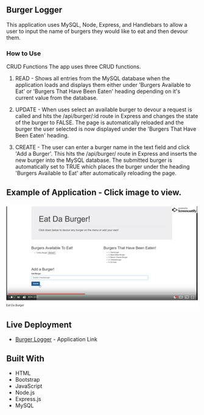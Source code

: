 ## Burger Logger

This application uses MySQL, Node, Express, and Handlebars to allow a user to input the name of burgers they would like to eat and then devour them.

### How to Use

CRUD Functions
The app uses three CRUD functions.

1.  READ - Shows all entries from the MySQL database when the application loads and displays them either under 'Burgers Available to Eat' or 'Burgers That Have Been Eaten' heading depending on it's current value from the database.

2.  UPDATE - When uses select an available burger to devour a request is called and hits the /api/burger/:id route in Express and changes the state of the burger to FALSE. The page is automatically reloaded and the burger the user selected is now displayed under the 'Burgers That Have Been Eaten' heading.

3.  CREATE - The user can enter a burger name in the text field and click 'Add a Burger'. This hits the /api/burger/ route in Express and inserts the new burger into the MySQL database. The submitted burger is automatically set to TRUE which places the burger under the heading 'Burgers Available to Eat' after automatically reloading the page.

## Example of Application - Click image to view.

[![Burger Logger](https://raw.githubusercontent.com/bh68484/burger/master/demo/demo.jpg)](https://youtu.be/5HFxi_NjmtU "Burger Logger")

## Live Deployment

- [Burger Logger](https://hidden-retreat-35738.herokuapp.com/) - Application Link

## Built With

- HTML
- Bootstrap
- JavaScript
- Node.js
- Express.js
- MySQL

